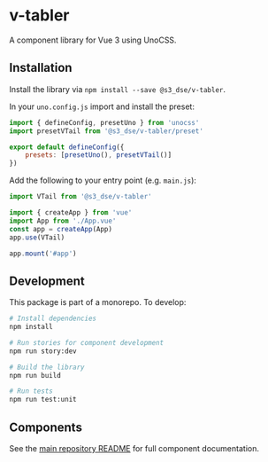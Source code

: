 # v-tabler

A component library for Vue 3 using UnoCSS.

## Installation

Install the library via `npm install --save @s3_dse/v-tabler`.

In your `uno.config.js` import and install the preset:

```js
import { defineConfig, presetUno } from 'unocss'
import presetVTail from '@s3_dse/v-tabler/preset'

export default defineConfig({
    presets: [presetUno(), presetVTail()]
})
```

Add the following to your entry point (e.g. `main.js`):

```js
import VTail from '@s3_dse/v-tabler'

import { createApp } from 'vue'
import App from './App.vue'
const app = createApp(App)
app.use(VTail)

app.mount('#app')
```

## Development

This package is part of a monorepo. To develop:

```bash
# Install dependencies
npm install

# Run stories for component development
npm run story:dev

# Build the library
npm run build

# Run tests
npm run test:unit
```

## Components

See the [main repository README](../../README.md) for full component documentation.

